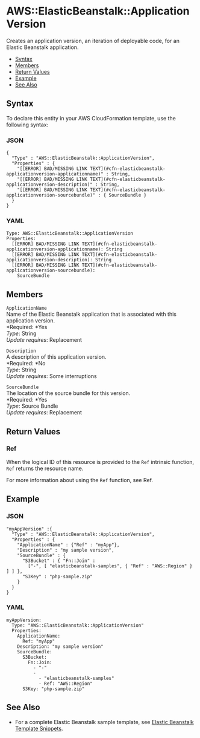 # AWS::ElasticBeanstalk::ApplicationVersion<a name="aws-properties-beanstalk-version"></a>

Creates an application version, an iteration of deployable code, for an Elastic Beanstalk application\.


+ [Syntax](#aws-resource-elasticbeanstalk-applicationversion-syntax)
+ [Members](#w3ab2c21c10d574b9)
+ [Return Values](#w3ab2c21c10d574c11)
+ [Example](#w3ab2c21c10d574c13)
+ [See Also](#w3ab2c21c10d574c15)

## Syntax<a name="aws-resource-elasticbeanstalk-applicationversion-syntax"></a>

To declare this entity in your AWS CloudFormation template, use the following syntax:

### JSON<a name="aws-resource-elasticbeanstalk-applicationversion-syntax.json"></a>

```
{
  "Type" : "AWS::ElasticBeanstalk::ApplicationVersion",
  "Properties" : {
    "[[ERROR] BAD/MISSING LINK TEXT](#cfn-elasticbeanstalk-applicationversion-applicationname)" : String,
    "[[ERROR] BAD/MISSING LINK TEXT](#cfn-elasticbeanstalk-applicationversion-description)" : String,
    "[[ERROR] BAD/MISSING LINK TEXT](#cfn-elasticbeanstalk-applicationversion-sourcebundle)" : { SourceBundle }
  }
}
```

### YAML<a name="aws-resource-elasticbeanstalk-applicationversion-syntax.yaml"></a>

```
Type: AWS::ElasticBeanstalk::ApplicationVersion
Properties:
  [[ERROR] BAD/MISSING LINK TEXT](#cfn-elasticbeanstalk-applicationversion-applicationname): String
  [[ERROR] BAD/MISSING LINK TEXT](#cfn-elasticbeanstalk-applicationversion-description): String
  [[ERROR] BAD/MISSING LINK TEXT](#cfn-elasticbeanstalk-applicationversion-sourcebundle):
    SourceBundle
```

## Members<a name="w3ab2c21c10d574b9"></a>

`ApplicationName`  
Name of the Elastic Beanstalk application that is associated with this application version\.  
*Required: *Yes  
*Type*: String  
*Update requires*: Replacement

`Description`  
A description of this application version\.  
*Required: *No  
*Type*: String  
*Update requires*: Some interruptions

`SourceBundle`  
The location of the source bundle for this version\.  
*Required: *Yes  
*Type*: Source Bundle  
*Update requires*: Replacement

## Return Values<a name="w3ab2c21c10d574c11"></a>

### Ref<a name="w3ab2c21c10d574c11b2"></a>

When the logical ID of this resource is provided to the `Ref` intrinsic function, `Ref` returns the resource name\.

For more information about using the `Ref` function, see Ref\.

## Example<a name="w3ab2c21c10d574c13"></a>

### JSON<a name="aws-resource-elasticbeanstalk-applicationversion-example.json"></a>

```
"myAppVersion" :{ 
  "Type" : "AWS::ElasticBeanstalk::ApplicationVersion",
  "Properties" : {
    "ApplicationName" : {"Ref" : "myApp"},
    "Description" : "my sample version",
    "SourceBundle" : {
      "S3Bucket" : { "Fn::Join" :
        ["-", [ "elasticbeanstalk-samples", { "Ref" : "AWS::Region" } ] ] },
      "S3Key" : "php-sample.zip"
    } 
  }
}
```

### YAML<a name="aws-resource-elasticbeanstalk-applicationversion-example.yaml"></a>

```
myAppVersion: 
  Type: "AWS::ElasticBeanstalk::ApplicationVersion"
  Properties: 
    ApplicationName: 
      Ref: "myApp"
    Description: "my sample version"
    SourceBundle: 
      S3Bucket: 
        Fn::Join: 
          - "-"
          - 
            - "elasticbeanstalk-samples"
            - Ref: "AWS::Region"
      S3Key: "php-sample.zip"
```

## See Also<a name="w3ab2c21c10d574c15"></a>

+ For a complete Elastic Beanstalk sample template, see [Elastic Beanstalk Template Snippets](quickref-elasticbeanstalk.md)\.